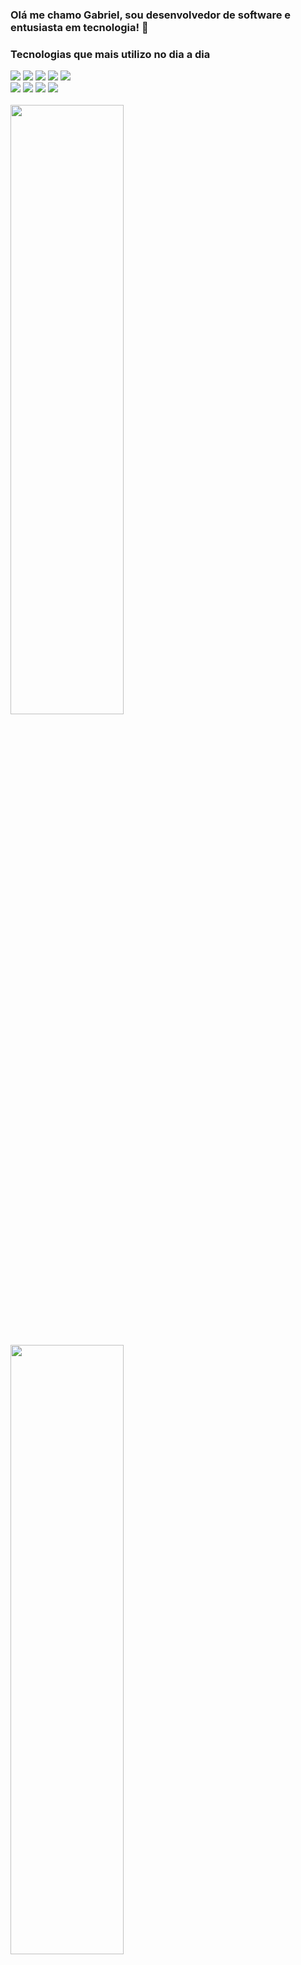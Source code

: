  ### Olá me chamo Gabriel, sou desenvolvedor de software e entusiasta em tecnologia! 👋
 ### Tecnologias que mais utilizo no dia a dia
 <div>
   <img src="https://img.shields.io/badge/C%23-239120?style=for-the-badge&logo=c-sharp&logoColor=white">
   <img src="https://img.shields.io/badge/.NET-5C2D91?style=for-the-badge&logo=.net&logoColor=white">
   <img src="https://img.shields.io/badge/PHP-777BB4?style=for-the-badge&logo=php&logoColor=white">
   <img src="https://img.shields.io/badge/HTML5-E34F26?style=for-the-badge&logo=html5&logoColor=white">
   <img src="https://img.shields.io/badge/CSS3-1572B6?style=for-the-badge&logo=css3&logoColor=white"></br>
   <img src="https://img.shields.io/badge/JavaScript-323330?style=for-the-badge&logo=javascript&logoColor=F7DF1E">
   <img src="https://img.shields.io/badge/PostgreSQL-316192?style=for-the-badge&logo=postgresql&logoColor=white">
   <img src="https://img.shields.io/badge/MySQL-00000F?style=for-the-badge&logo=mysql&logoColor=white">
   <img src="https://img.shields.io/badge/Amazon_AWS-232F3E?style=for-the-badge&logo=amazon-aws&logoColor=white">
  
   
 </div>
 </br>
 <div >
 <img src="https://github-readme-stats.vercel.app/api?username=gabrielolivra&show_icons=true&theme=dark" style="height:50%; width:60%;"></br></br></br>
 <img src="https://github-readme-stats.vercel.app/api/top-langs/?username=gabrielolivra&layout=compact&theme=dark" style="height:50%; width:60%;">
 </div>


